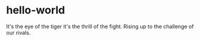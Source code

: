 # hello-world

It's the eye of the tiger
it's the thrill of the fight.
Rising up to the challenge of our rivals.
